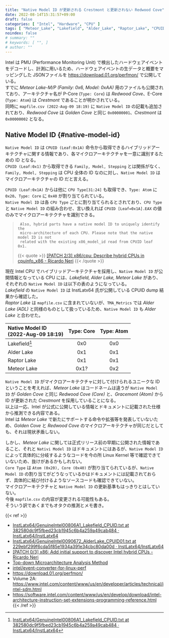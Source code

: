 ```yaml
---
title: "Native Model ID が更新される Crestmont と更新されない Redwood Cove"
date: 2022-08-14T15:31:57+09:00
draft: false
categories: [ "Intel", "Hardware", "CPU" ]
tags: [ "Meteor_Lake", "Lakefield", "Alder_Lake", "Raptor_Lake", "CPUID" ]
noindex: false
# summary: ""
# keywords: [ "", ]
# author: ""
---
```


Intel は PMU (Performance Monitoring Unit) で検出したハードウェアイベントをデコードし、計測に用いるため、ハードウェアイベントの生データと概要をマッピングした JSONファイルを <https://download.01.org/perfmon/> で公開している。  
すでに *Meteor Lake-M/P (Family: 0x6, Model: 0xAA)* 用のファイルも公開されており、アーキテクチャ名が P-Core (`Type: Core`) は *Redwood Cove*、E-Core (`Type: Atom`) は *Crestmont* であることが明かされている。  
同時に `mapfile.csv (2022-Aug-09 18:19)` に `Native Model ID` の記載も追加されており、*Redwood Cove* は *Golden Cove* と同じ `0x00000001`、*Crestmont* は `0x00000002` となる。  

## Native Model ID {#native-model-id}
`Native Model ID` は `CPUID (Leaf:0x1A)` 命令から取得できるハイブリッドアーキテクチャに関する情報であり、各マイクロアーキテクチャを一意に識別するための ID となる。  
`CPUID (Leaf:0x1)` から取得できる `Family, Model, Stepping` とは関係がなく、`Family, Model, Stepping` は CPU 全体の ID なのに対し、`Native Model ID` はマイクロアーキテクチャの ID だと言える。  

`CPUID (Leaf:0x1A)` からは他に `CPU Type[31:24]` も取得でき、`Type: Atom` に `0x20`、`Type: Core` に `0x40` が割り当てられている。  
`Native Model ID` は各 `CPU Type` ごとに割り当てられるとされており、`CPU Type` と `Native Model ID` の組み合わせ、言い換えれば `CPUID [Leaf=0x1A].EAX` の値のみでマイクロアーキテクチャを識別できる。  

 > 		Also, hybrid parts have a native model ID to uniquely identify the
 > 		micro-architecture of each CPU. Please note that the native model ID is not
 > 		related with the existing x86_model_id read from CPUID leaf 0x1.
 >
 > {{< quote >}} [[PATCH 2/3] x86/cpu: Describe hybrid CPUs in cpuinfo_x86 - Ricardo Neri](https://lore.kernel.org/lkml/20201002201931.2826-3-ricardo.neri-calderon@linux.intel.com/) {{< /quote >}}

現在 Intel CPU でハイブリッドアーキテクチャを採用し、`Native Model ID` が公開情報となっている CPU には、*Lakefield, Alder Lake, Meteor Lake* があり、それぞれの `Native Model ID` は以下の表のようになっている。  
*Lakefield* の `Native Model ID` は InstLatx64 氏が公開している CPUID dump 結果から確認した。  
*Raptor Lake* は `mapfile.csv` に含まれていないが、`TMA_Metrics` では *Alder Lake (ADL)* と同様のものとして扱っているため、`Native Model ID` も *Alder Lake* と合わせた。  

| Native Model ID<br>(2022-Aug-09 18:19) | Type: Core | Type: Atom |
| :--             | :--:       | :--:       |
| Lakefield[^lkf] | 0x0        | 0x0        |
| Alder Lake      | 0x1        | 0x1        |
| Raptor Lake     | 0x1        | 0x1        |
| Meteor Lake     | 0x1?       | 0x2        |

`Native Model ID` がマイクロアーキテクチャに対して付けられるユニークな ID ということを考えれば、*Meteor Lake* はコードネームは違うが `Native Model ID` が *Golden Cove* と同じ *Redwood Cove (Core)* と、*Gracemont (Atom)* から ID が更新された *Crestmont* を採用していることになる。  
以上は一応、Intel が公式に公開している情報とドキュメントに記載された仕様から推測できる内容である。  
Intel は *Meteor Lake* で新たにサポートする命令や拡張等を発表していないため、*Golden Cove* と *Redwood Cove* のマイクロアーキテクチャが同じだとしても、それは現状矛盾しない。  

しかし、*Meteor Lake* に関しては正式リリース前の早期に公開された情報であること、それと `Nativi Model ID` はドキュメントにはあるが、`Native Model ID` によって具体的に分岐するようなコードを今の所 Linux Kernel 等で確認できていないため、抜けがあるかもしれない。  
`Core Type` は `Atom (0x20), Core (0x40)` が割り当てられているが、`Native Model ID` の割り当てがどうなっているかはドキュメントには記載されておらず、具体的に結び付けるようなソースコードも確認できていない。  
マイクロアーキテクチャと `Native Model ID` の更新基準もはっきりとはしていない。  
今後 `mapfile.csv` の内容が変更される可能性もある。  
そういう訳であくまでもオタクの推測とメモ書き。  

[^lkf]: [InstLatx64/GenuineIntel00806A1_Lakefield_CPUID.txt at 382580dc9f5fbed23cb1945c6b4a259a49cab484 · InstLatx64/InstLatx64](https://github.com/InstLatx64/InstLatx64/blob/382580dc9f5fbed23cb1945c6b4a259a49cab484/GenuineIntel/GenuineIntel00806A1_Lakefield_CPUID.txt)

{{< ref >}}
 * [InstLatx64/GenuineIntel00806A1_Lakefield_CPUID.txt at 382580dc9f5fbed23cb1945c6b4a259a49cab484 · InstLatx64/InstLatx64](https://github.com/InstLatx64/InstLatx64/blob/382580dc9f5fbed23cb1945c6b4a259a49cab484/GenuineIntel/GenuineIntel00806A1_Lakefield_CPUID.txt)
 * [InstLatx64/GenuineIntel0090672_AlderLake_CPUID01.txt at 229ebf299f6cda5f85e1934a391e34cbc80da00d · InstLatx64/InstLatx64](https://github.com/InstLatx64/InstLatx64/blob/229ebf299f6cda5f85e1934a391e34cbc80da00d/GenuineIntel/GenuineIntel0090672_AlderLake_CPUID01.txt)
 * [[PATCH 0/3] x86: Add initial support to discover Intel hybrid CPUs - Ricardo Neri](https://lore.kernel.org/lkml/20201002201931.2826-1-ricardo.neri-calderon@linux.intel.com/)
 * [Top-down Microarchitecture Analysis Method](https://www.intel.com/content/www/us/en/develop/documentation/vtune-cookbook/top/methodologies/top-down-microarchitecture-analysis-method.html)
 * [intel/event-converter-for-linux-perf](https://github.com/intel/event-converter-for-linux-perf)
 * <https://download.01.org/perfmon/>
 * Volume 2A: <https://www.intel.com/content/www/us/en/developer/articles/technical/intel-sdm.html>
 * <https://software.intel.com/content/www/us/en/develop/download/intel-architecture-instruction-set-extensions-programming-reference.html>
{{< /ref >}}
